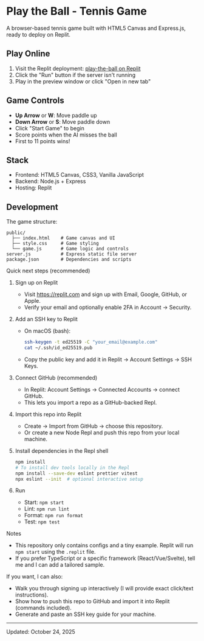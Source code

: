 # Play the Ball - Tennis Game

A browser-based tennis game built with HTML5 Canvas and Express.js, ready to deploy on Replit.

## Play Online

1. Visit the Replit deployment: [play-the-ball on Replit](https://replit.com/@kzhengk/play-the-ball)
2. Click the "Run" button if the server isn't running
3. Play in the preview window or click "Open in new tab"

## Game Controls

- **Up Arrow** or **W**: Move paddle up
- **Down Arrow** or **S**: Move paddle down
- Click "Start Game" to begin
- Score points when the AI misses the ball
- First to 11 points wins!

## Stack

- Frontend: HTML5 Canvas, CSS3, Vanilla JavaScript
- Backend: Node.js + Express
- Hosting: Replit

## Development

The game structure:
```
public/
  ├── index.html    # Game canvas and UI
  ├── style.css     # Game styling
  └── game.js       # Game logic and controls
server.js           # Express static file server
package.json        # Dependencies and scripts
```

Quick next steps (recommended)

1. Sign up on Replit
   - Visit https://replit.com and sign up with Email, Google, GitHub, or Apple.
   - Verify your email and optionally enable 2FA in Account → Security.

2. Add an SSH key to Replit
   - On macOS (bash):
     ```bash
     ssh-keygen -t ed25519 -C "your_email@example.com"
     cat ~/.ssh/id_ed25519.pub
     ```
   - Copy the public key and add it in Replit → Account Settings → SSH Keys.

3. Connect GitHub (recommended)
   - In Replit: Account Settings → Connected Accounts → connect GitHub.
   - This lets you import a repo as a GitHub-backed Repl.

4. Import this repo into Replit
   - Create → Import from GitHub → choose this repository.
   - Or create a new Node Repl and push this repo from your local machine.

5. Install dependencies in the Repl shell
   ```bash
   npm install
   # To install dev tools locally in the Repl
   npm install --save-dev eslint prettier vitest
   npx eslint --init  # optional interactive setup
   ```

6. Run
   - Start: `npm start`
   - Lint: `npm run lint`
   - Format: `npm run format`
   - Test: `npm test`

Notes
- This repository only contains configs and a tiny example. Replit will run `npm start` using the `.replit` file.
- If you prefer TypeScript or a specific framework (React/Vue/Svelte), tell me and I can add a tailored sample.

If you want, I can also:
- Walk you through signing up interactively (I will provide exact click/text instructions).
- Show how to push this repo to GitHub and import it into Replit (commands included).
- Generate and paste an SSH key guide for your machine.

---
Updated: October 24, 2025
